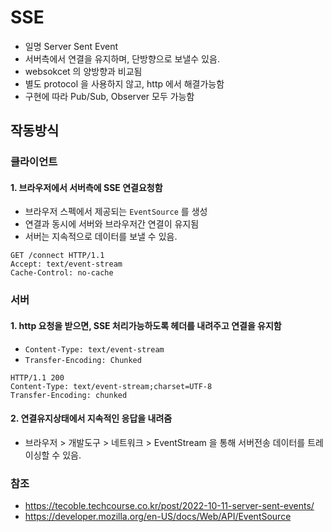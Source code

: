 # SSE
- 일명 Server Sent Event
- 서버측에서 연결을 유지하며, 단방향으로 보낼수 있음.
- websokcet 의 양방향과 비교됨
- 별도 protocol 을 사용하지 않고, http 에서 해결가능함
- 구현에 따라 Pub/Sub, Observer 모두 가능함

## 작동방식
### 클라이언트
#### 1. 브라우저에서 서버측에 SSE 연결요청함
- 브라우저 스펙에서 제공되는 `EventSource` 를 생성
- 연결과 동시에 서버와 브라우저간 연결이 유지됨
- 서버는 지속적으로 데이터를 보낼 수 있음.
```http
GET /connect HTTP/1.1
Accept: text/event-stream
Cache-Control: no-cache
```

### 서버
#### 1. http 요청을 받으면, SSE 처리가능하도록 헤더를 내려주고 연결을 유지함
- `Content-Type: text/event-stream`
- `Transfer-Encoding: Chunked`
```http
HTTP/1.1 200
Content-Type: text/event-stream;charset=UTF-8
Transfer-Encoding: chunked
```

#### 2. 연결유지상태에서 지속적인 응답을 내려줌
- 브라우저 > 개발도구 > 네트워크 > EventStream 을 통해 서버전송 데이터를 트레이싱할 수 있음.

### 참조
- https://tecoble.techcourse.co.kr/post/2022-10-11-server-sent-events/
- https://developer.mozilla.org/en-US/docs/Web/API/EventSource